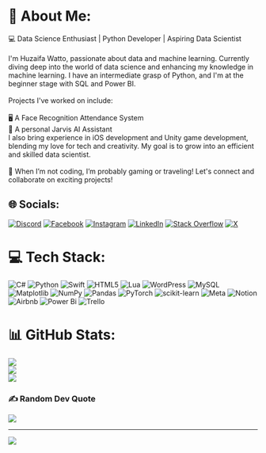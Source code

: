 # 💫 About Me:
💻 Data Science Enthusiast | Python Developer | Aspiring Data Scientist<br><br>I'm Huzaifa Watto, passionate about data and machine learning. Currently diving deep into the world of data science and enhancing my knowledge in machine learning. I have an intermediate grasp of Python, and I'm at the beginner stage with SQL and Power BI.<br><br>Projects I've worked on include:<br><br>🖥️ A Face Recognition Attendance System<br>🤖 A personal Jarvis AI Assistant<br>I also bring experience in iOS development and Unity game development, blending my love for tech and creativity. My goal is to grow into an efficient and skilled data scientist.<br><br>🌟 When I’m not coding, I’m probably gaming or traveling! Let's connect and collaborate on exciting projects!


## 🌐 Socials:
[![Discord](https://img.shields.io/badge/Discord-%237289DA.svg?logo=discord&logoColor=white)](http://discordapp.com/users/990537725641891900) [![Facebook](https://img.shields.io/badge/Facebook-%231877F2.svg?logo=Facebook&logoColor=white)](https://facebook.com/100088109426197) [![Instagram](https://img.shields.io/badge/Instagram-%23E4405F.svg?logo=Instagram&logoColor=white)](https://instagram.com/its_huzaifawatto) [![LinkedIn](https://img.shields.io/badge/LinkedIn-%230077B5.svg?logo=linkedin&logoColor=white)](https://linkedin.com/in/HuzaifaWatto) [![Stack Overflow](https://img.shields.io/badge/-Stackoverflow-FE7A16?logo=stack-overflow&logoColor=white)](https://stackoverflow.com/users/17986644/huzaifa-watto) [![X](https://img.shields.io/badge/X-black.svg?logo=X&logoColor=white)](https://x.com/huzaifa_watto) 

# 💻 Tech Stack:
![C#](https://img.shields.io/badge/c%23-%23239120.svg?style=for-the-badge&logo=csharp&logoColor=white) ![Python](https://img.shields.io/badge/python-3670A0?style=for-the-badge&logo=python&logoColor=ffdd54) ![Swift](https://img.shields.io/badge/swift-F54A2A?style=for-the-badge&logo=swift&logoColor=white) ![HTML5](https://img.shields.io/badge/html5-%23E34F26.svg?style=for-the-badge&logo=html5&logoColor=white) ![Lua](https://img.shields.io/badge/lua-%232C2D72.svg?style=for-the-badge&logo=lua&logoColor=white) ![WordPress](https://img.shields.io/badge/WordPress-%23117AC9.svg?style=for-the-badge&logo=WordPress&logoColor=white) ![MySQL](https://img.shields.io/badge/mysql-4479A1.svg?style=for-the-badge&logo=mysql&logoColor=white) ![Matplotlib](https://img.shields.io/badge/Matplotlib-%23ffffff.svg?style=for-the-badge&logo=Matplotlib&logoColor=black) ![NumPy](https://img.shields.io/badge/numpy-%23013243.svg?style=for-the-badge&logo=numpy&logoColor=white) ![Pandas](https://img.shields.io/badge/pandas-%23150458.svg?style=for-the-badge&logo=pandas&logoColor=white) ![PyTorch](https://img.shields.io/badge/PyTorch-%23EE4C2C.svg?style=for-the-badge&logo=PyTorch&logoColor=white) ![scikit-learn](https://img.shields.io/badge/scikit--learn-%23F7931E.svg?style=for-the-badge&logo=scikit-learn&logoColor=white) ![Meta](https://img.shields.io/badge/Meta-%230467DF.svg?style=for-the-badge&logo=Meta&logoColor=white) ![Notion](https://img.shields.io/badge/Notion-%23000000.svg?style=for-the-badge&logo=notion&logoColor=white) ![Airbnb](https://img.shields.io/badge/Airbnb-%23ff5a5f.svg?style=for-the-badge&logo=Airbnb&logoColor=white) ![Power Bi](https://img.shields.io/badge/power_bi-F2C811?style=for-the-badge&logo=powerbi&logoColor=black) ![Trello](https://img.shields.io/badge/Trello-%23026AA7.svg?style=for-the-badge&logo=Trello&logoColor=white)
# 📊 GitHub Stats:
![](https://github-readme-stats.vercel.app/api?username=HuzaifaWatto&theme=dark&hide_border=false&include_all_commits=false&count_private=false)<br/>
![](https://github-readme-streak-stats.herokuapp.com/?user=HuzaifaWatto&theme=dark&hide_border=false)<br/>
![](https://github-readme-stats.vercel.app/api/top-langs/?username=HuzaifaWatto&theme=dark&hide_border=false&include_all_commits=false&count_private=false&layout=compact)

### ✍️ Random Dev Quote
![](https://quotes-github-readme.vercel.app/api?type=horizontal&theme=radical)

---
[![](https://visitcount.itsvg.in/api?id=HuzaifaWatto&icon=0&color=0)](https://visitcount.itsvg.in)

<!-- Proudly created with GPRM ( https://gprm.itsvg.in ) -->
